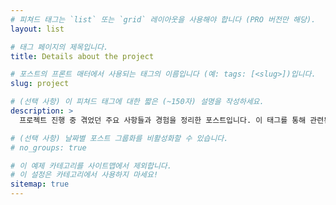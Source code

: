 ```yaml
---
# 피쳐드 태그는 `list` 또는 `grid` 레이아웃을 사용해야 합니다 (PRO 버전만 해당).
layout: list

# 태그 페이지의 제목입니다.
title: Details about the project

# 포스트의 프론트 매터에서 사용되는 태그의 이름입니다 (예: tags: [<slug>])입니다.
slug: project

# (선택 사항) 이 피쳐드 태그에 대한 짧은 (~150자) 설명을 작성하세요.
description: >
  프로젝트 진행 중 겪었던 주요 사항들과 경험을 정리한 포스트입니다. 이 태그를 통해 관련된 포스트들을 한 곳에서 확인할 수 있습니다.

# (선택 사항) 날짜별 포스트 그룹화를 비활성화할 수 있습니다.
# no_groups: true

# 이 예제 카테고리를 사이트맵에서 제외합니다.
# 이 설정은 카테고리에서 사용하지 마세요!
sitemap: true
---
```

